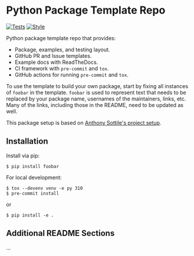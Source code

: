 # Python Package Template Repo

<!-- REPLACE THE FOLLOWING LINKS WITH YOUR USERNAME/PROJECT NAME -->
[![Tests](https://github.com/gpauloski/python-template/actions/workflows/tests.yml/badge.svg)](https://github.com/gpauloski/python-template/actions)
[![Style](https://github.com/gpauloski/python-template/actions/workflows/style.yml/badge.svg)](https://github.com/gpauloski/python-template/actions)
<!-- REPLACE READTHEDOCS LINK AND UNCOMMENT IF NEEDED
[![Docs](https://readthedocs.org/projects/foobar/badge/?version=latest)](https://foobar.readthedocs.io/en/latest/?badge=latest)
-->

Python package template repo that provides:
- Package, examples, and testing layout.
- GitHub PR and Issue templates.
- Example docs with ReadTheDocs.
- CI framework with `pre-commit` and `tox`.
- GitHub actions for running `pre-commit` and `tox`.

To use the template to build your own package, start by fixing all instances of `foobar` in the template.
`foobar` is used to represent text that needs to be replaced by your package name, usernames of the maintainers, links, etc.
Many of the links, including those in the README, need to be updated as well.

This package setup is based on [Anthony Sottile's project setup](https://www.youtube.com/watch?v=q8DkatMZvUs&list=PLWBKAf81pmOaP9naRiNAqug6EBnkPakvY).

## Installation

Install via pip:
```
$ pip install foobar
```

For local development:
```
$ tox --devenv venv -e py 310
$ pre-commit install
```
or
```
$ pip install -e .
```

## Additional README Sections

...

